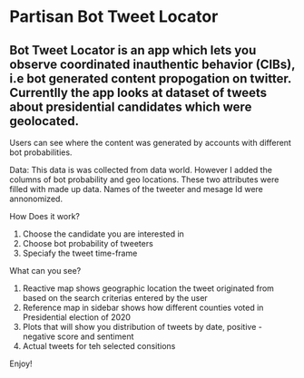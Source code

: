 # Partisan Bot Tweet Locator

## Bot Tweet Locator is an app which lets you observe coordinated inauthentic behavior (CIBs), i.e bot generated content propogation on twitter. Currentlly the app looks at dataset of tweets about presidential candidates which were geolocated.

Users can see where the content was generated by accounts with different bot probabilities.

Data: This data is was collected from data world. However I added the columns of bot probability and geo locations. These two attributes were filled with made up data. Names of the tweeter and mesage Id were annonomized.  


How Does it work?

1) Choose the candidate you are interested in 
2) Choose bot probability of tweeters 
3) Speciafy the tweet time-frame

What can you see?
1) Reactive map shows geographic location the tweet originated from based on the search criterias entered by the user
2) Reference map in sidebar shows how different counties voted in Presidential election of 2020
3) Plots that will show you distribution of tweets by date, positive - negative score and sentiment
4) Actual tweets for teh selected consitions


Enjoy!
